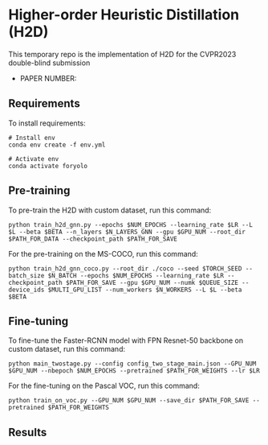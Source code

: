 # Higher-order Heuristic Distillation (H2D)

This temporary repo is the implementation of H2D for the CVPR2023 double-blind submission

* PAPER NUMBER: 

## Requirements

To install requirements:

```
# Install env
conda env create -f env.yml

# Activate env
conda activate foryolo
```

## Pre-training

To pre-train the H2D with custom dataset, run this command:

```
python train_h2d_gnn.py --epochs $NUM_EPOCHS --learning_rate $LR --L $L --beta $BETA --n_layers $N_LAYERS_GNN --gpu $GPU_NUM --root_dir $PATH_FOR_DATA --checkpoint_path $PATH_FOR_SAVE
```

For the pre-training on the MS-COCO, run this command:

```
python train_h2d_gnn_coco.py --root_dir ./coco --seed $TORCH_SEED --batch_size $N_BATCH --epochs $NUM_EPOCHS --learning_rate $LR --checkpoint_path $PATH_FOR_SAVE --gpu $GPU_NUM --numk $QUEUE_SIZE --device_ids $MULTI_GPU_LIST --num_workers $N_WORKERS --L $L --beta $BETA
```

## Fine-tuning

To fine-tune the Faster-RCNN model with FPN Resnet-50 backbone on custom dataset, run this command:

```
python main_twostage.py --config config_two_stage_main.json --GPU_NUM $GPU_NUM --nbepoch $NUM_EPOCHS --pretrained $PATH_FOR_WEIGHTS --lr $LR
```

For the fine-tuning on the Pascal VOC, run this command:

```
python train_on_voc.py --GPU_NUM $GPU_NUM --save_dir $PATH_FOR_SAVE --pretrained $PATH_FOR_WEIGHTS
```

## Results
